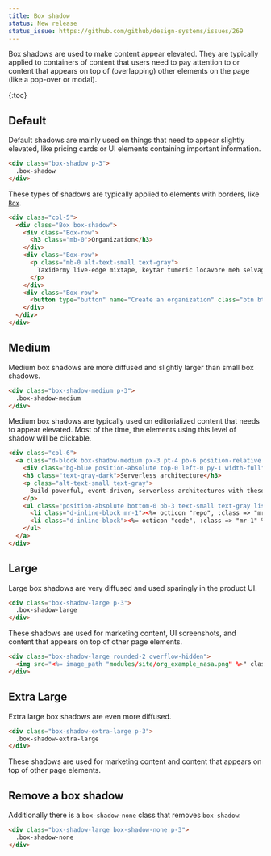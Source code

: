 ```yaml
---
title: Box shadow
status: New release
status_issue: https://github.com/github/design-systems/issues/269
---
```


Box shadows are used to make content appear elevated. They are typically applied to containers of content that users need to pay attention to or content that appears on top of (overlapping) other elements on the page (like a pop-over or modal).

{:toc}

## Default

Default shadows are mainly used on things that need to appear slightly elevated, like pricing cards or UI elements containing important information.

```html
<div class="box-shadow p-3">
  .box-shadow
</div>
```

These types of shadows are typically applied to elements with borders, like [`Box`](/styleguide/css/styles/core/components/box).

```html
<div class="col-5">
  <div class="Box box-shadow">
    <div class="Box-row">
      <h3 class="mb-0">Organization</h3>
    </div>
    <div class="Box-row">
      <p class="mb-0 alt-text-small text-gray">
        Taxidermy live-edge mixtape, keytar tumeric locavore meh selvage deep v letterpress vexillologist lo-fi tousled church-key thundercats. Brooklyn bicycle rights tousled, marfa actually.
      </p>
    </div>
    <div class="Box-row">
      <button type="button" name="Create an organization" class="btn btn-primary btn-block">Create an organization</button>
    </div>
  </div>
</div>
```

## Medium

Medium box shadows are more diffused and slightly larger than small box shadows.

```html
<div class="box-shadow-medium p-3">
  .box-shadow-medium
</div>
```

Medium box shadows are typically used on editorialized content that needs to appear elevated. Most of the time, the elements using this level of shadow will be clickable.

```html
<div class="col-6">
  <a class="d-block box-shadow-medium px-3 pt-4 pb-6 position-relative rounded-1 overflow-hidden no-underline" href="#">
    <div class="bg-blue position-absolute top-0 left-0 py-1 width-full"></div>
    <h3 class="text-gray-dark">Serverless architecture</h3>
    <p class="alt-text-small text-gray">
      Build powerful, event-driven, serverless architectures with these open-source libraries and frameworks.
    </p>
    <ul class="position-absolute bottom-0 pb-3 text-small text-gray list-style-none ">
      <li class="d-inline-block mr-1"><%= octicon "repo", :class => "mr-1" %>12 Repositories</li>
      <li class="d-inline-block"><%= octicon "code", :class => "mr-1" %>5 Languages</li>
    </ul>
  </a>
</div>
```

## Large

Large box shadows are very diffused and used sparingly in the product UI.

```html
<div class="box-shadow-large p-3">
  .box-shadow-large
</div>
```

These shadows are used for marketing content, UI screenshots, and content that appears on top of other page elements.

```html
<div class="box-shadow-large rounded-2 overflow-hidden">
  <img src="<%= image_path "modules/site/org_example_nasa.png" %>" class="img-responsive" alt="NASA is on GitHub">
</div>
```

## Extra Large

Extra large box shadows are even more diffused.

```html
<div class="box-shadow-extra-large p-3">
  .box-shadow-extra-large
</div>
```

These shadows are used for marketing content and content that appears on top of other page elements.

## Remove a box shadow

Additionally there is a `box-shadow-none` class that removes `box-shadow`:

```html
<div class="box-shadow-large box-shadow-none p-3">
  .box-shadow-none
</div>
```
